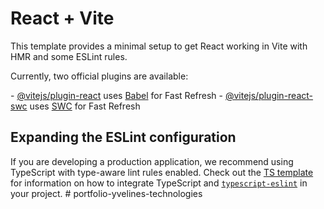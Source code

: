 # React + Vite

<p3>This template provides a minimal setup to get React working in Vite with HMR and some ESLint rules.</p3>

<p3>Currently, two official plugins are available:</p3>

<p3>- [@vitejs/plugin-react](https://github.com/vitejs/vite-plugin-react/blob/main/packages/plugin-react) uses [Babel](https://babeljs.io/) for Fast Refresh</p3>
<p3>- [@vitejs/plugin-react-swc](https://github.com/vitejs/vite-plugin-react/blob/main/packages/plugin-react-swc) uses [SWC](https://swc.rs/) for Fast Refresh</p3>

## Expanding the ESLint configuration

If you are developing a production application, we recommend using TypeScript with type-aware lint rules enabled. Check out the [TS template](https://github.com/vitejs/vite/tree/main/packages/create-vite/template-react-ts) for information on how to integrate TypeScript and [`typescript-eslint`](https://typescript-eslint.io) in your project.
#   p o r t f o l i o - y v e l i n e s - t e c h n o l o g i e s 
 
 